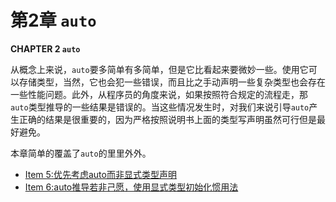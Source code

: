# 第2章 `auto`

**CHAPTER 2 `auto`**

从概念上来说，`auto`要多简单有多简单，但是它比看起来要微妙一些。使用它可以存储类型，当然，它也会犯一些错误，而且比之手动声明一些复杂类型也会存在一些性能问题。此外，从程序员的角度来说，如果按照符合规定的流程走，那`auto`类型推导的一些结果是错误的。当这些情况发生时，对我们来说引导`auto`产生正确的结果是很重要的，因为严格按照说明书上面的类型写声明虽然可行但是最好避免。

本章简单的覆盖了`auto`的里里外外。

- [Item 5:优先考虑auto而非显式类型声明](./item5.md)
- [Item 6:auto推导若非己愿，使用显式类型初始化惯用法](./item6.md)